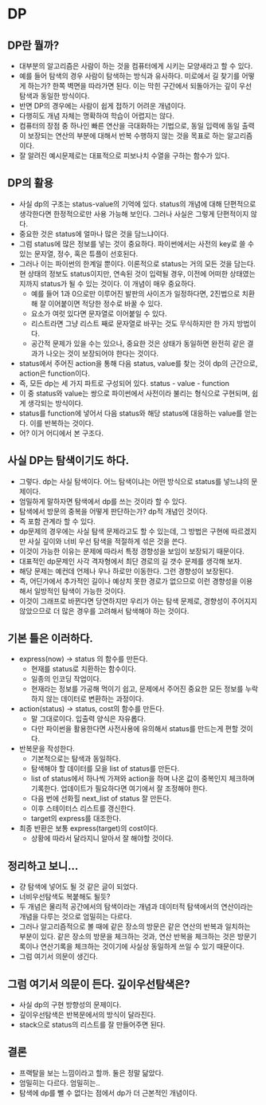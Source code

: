 # DP
## DP란 뭘까?
- 대부분의 알고리즘은 사람이 하는 것을 컴퓨터에게 시키는 모양새라고 할 수 있다.
- 예를 들어 탐색의 경우 사람이 탐색하는 방식과 유사하다. 미로에서 길 찾기를 어떻게 하는가? 한쪽 벽면을 따라가면 된다. 이는 막힌 구간에서 되돌아가는 깊이 우선 탐색과 동일한 방식이다.
- 반면 DP의 경우에는 사람이 쉽게 접하기 어려운 개념이다.
- 다행히도 개념 자체는 명확하여 학습이 어렵지는 않다.
- 컴퓨터의 장점 중 하나인 빠른 연산을 극대화하는 기법으로, 동일 입력에 동일 출력이 보장되는 연산의 부분에 대해서 반복 수행하지 않는 것을 목표로 하는 알고리즘이다.
- 잘 알려진 예시문제로는 대표적으로 피보나치 수열을 구하는 함수가 있다.

## DP의 활용
- 사실 dp의 구조는 status-value의 기억에 있다. status의 개념에 대해 단편적으로 생각한다면 한정적으로만 사용 가능해 보인다. 그러나 사실은 그렇게 단편적이지 않다.
- 중요한 것은 status에 얼마나 많은 것을 담느냐이다.
- 그럼 status에 많은 정보를 넣는 것이 중요하다. 파이썬에서는 사전의 key로 쓸 수 있는 문자열, 정수, 혹은 튜플이 선호된다.
- 그러나 이는 파이썬의 한계일 뿐이다. 이론적으로 status는 거의 모든 것을 담는다. 현 상태의 정보도 status이지만, 연속된 것이 입력될 경우, 이전에 어떠한 상태였는지까지 status가 될 수 있는 것이다. 이 개념이 매우 중요하다.
    - 예를 들어 1과 0으로만 이루어진 발판의 사이즈가 일정하다면, 2진법으로 치환해 잘 이어붙이면 적당한 정수로 바꿀 수 있다.
    - 요소가 여럿 있다면 문자열로 이어붙일 수 있다.
    - 리스트라면 그냥 리스트 째로 문자열로 바꾸는 것도 무식하지만 한 가지 방법이다.
    - 공간적 문제가 있을 수는 있으나, 중요한 것은 상태가 동일하면 완전히 같은 결과가 나오는 것이 보장되어야 한다는 것이다.
- status에서 주어진 action을 통해 다음 status, value를 찾는 것이 dp의 근간으로, action은 function이다.
- 즉, 모든 dp는 세 가지 파트로 구성되어 있다. status - value - function
- 이 중 status와 value는 쌍으로 파이썬에서 사전이라 불리는 형식으로 구현되며, 쉽게 생각되는 방식이다.
- status를 function에 넣어서 다음 status와 해당 status에 대응하는 value를 얻는다. 이를 반복하는 것이다.
- 어? 이거 어디에서 본 구조다.

## 사실 DP는 탐색이기도 하다.
- 그렇다. dp는 사실 탐색이다. 어느 탐색이냐는 어떤 방식으로 status를 넣느냐의 문제이다.
- 엄밀하게 말하자면 탐색에서 dp를 쓰는 것이라 할 수 있다.
- 탐색에서 방문의 중복을 어떻게 판단하는가? dp적 개념인 것이다.
- 즉 포함 관계라 할 수 있다.
- dp문제의 경우에는 사실 탐색 문제라고도 할 수 있는데, 그 방법은 구현에 따르겠지만 사실 깊이와 너비 우선 탐색을 적절하게 섞은 것을 쓴다.
- 이것이 가능한 이유는 문제에 따라서 특정 경향성을 보임이 보장되기 때문이다.
- 대표적인 dp문제인 사각 격자형에서 최단 경로의 길 갯수 문제를 생각해 보자.
- 해당 문제는 예컨데 언제나 우나 하로만 이동한다. 그런 경향성이 보장된다.
- 즉, 어딘가에서 추가적인 길이나 예상치 못한 경로가 없으므로 이런 경향성을 이용해서 일방적인 탐색이 가능한 것이다.
- 이것이 그래프로 바뀐다면 당연하지만 우리가 아는 탐색 문제로, 경향성이 주어지지 않았으므로 더 많은 경우를 고려해서 탐색해야 하는 것이다.

## 기본 틀은 이러하다.
- express(now) -> status 의 함수를 만든다.
    - 현재를 status로 치환하는 함수이다.
    - 일종의 인코딩 작업이다.
    - 현재라는 정보를 가공해 먹이기 쉽고, 문제에서 주어진 중요한 모든 정보를 누락하지 않는 데이터로 변환하는 과정이다.
- action(status) -> status, cost의 함수를 만든다.
    - 말 그대로이다. 입출력 양식은 자유롭다.
    - 다만 파이썬을 활용한다면 사전사용에 유의해서 status를 만드는게 편할 것이다.
- 반복문을 작성한다.
    - 기본적으로는 탐색과 동일하다.
    - 탐색해야 할 데이터를 모을 list of status를 만든다.
    - list of status에서 하나씩 가져와 action을 하며 나온 값이 중복인지 체크하며 기록한다. 업데이트가 필요하다면 여기에서 잘 조정해야 한다.
    - 다음 번에 선화힐 next_list of status 잘 만든다.
    - 이후 스테이터스 리스트를 갱신한다.
    - target의 express를 대조한다.
- 최종 반환은 보통 express(target)의 cost이다.
    - 상황에 따라서 달라지니 알아서 잘 해야할 것이다.

## 정리하고 보니...
- 걍 탐색에 넣어도 될 것 같은 글이 되었다.
- 너비우선탐색도 복붙해도 될듯?
- 두 개념은 물리적 공간에서의 탐색이라는 개념과 데이터적 탐색에서의 연산이라는 개념을 다루는 것으로 엄밀히는 다르다.
- 그러나 알고리즘적으로 볼 때에 같은 장소의 방문은 같은 연산의 반복과 일치하는 부분이 있다. 같은 장소의 방문을 체크하는 것과, 연산 반복을 체크하는 것은 방문기록이나 연산기록을 체크하는 것이기에 사실상 동일하게 쓰일 수 있기 때문이다.
- 그럼 여기서 의문이 생긴다.

## 그럼 여기서 의문이 든다. 깊이우선탐색은?
- 사실 dp의 구현 방향성의 문제이다.
- 깊이우선탐색은 반복문에서의 방식이 달라진다.
- stack으로 status의 리스트를 잘 만들어주면 된다.

## 결론
- 프랙탈을 보는 느낌이라고 할까. 둘은 정말 닮았다.
- 엄밀히는 다르다. 엄밀히는..
- 탐색에 dp를 뺄 수 없다는 점에서 dp가 더 근본적인 개념이다.
